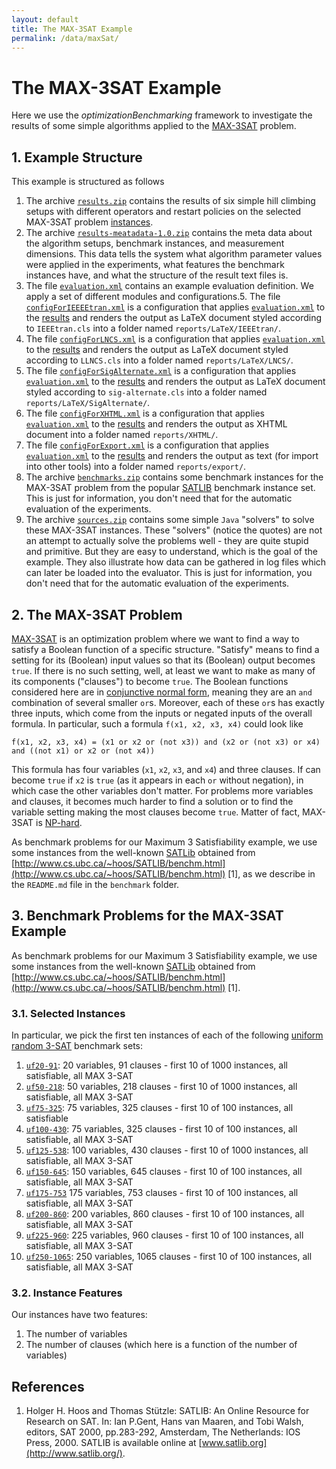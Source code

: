 ```yaml
---
layout: default
title: The MAX-3SAT Example
permalink: /data/maxSat/
---
```

# The MAX-3SAT Example

Here we use the *optimizationBenchmarking* framework to investigate the results of some simple algorithms applied to the [MAX-3SAT](http://en.wikipedia.org/wiki/MAX-3SAT) problem.

## 1. Example Structure

This example is structured as follows

1. The archive [`results.zip`](results.zip) contains the results of six simple hill climbing setups with different operators and restart policies on the selected MAX-3SAT problem [instances](benchmarks.zip).
2. The archive [`results-meatadata-1.0.zip`](results-meatadata-1.0.zip) contains the meta data about the algorithm setups, benchmark instances, and measurement dimensions. This data tells the system what algorithm parameter values were applied in the experiments, what features the benchmark instances have, and what the structure of the result text files is. 
3. The file [`evaluation.xml`](evaluation.xml) contains an example evaluation definition. We apply a set of different modules and configurations.5. The file [`configForIEEEEtran.xml`](configForIEEEEtran.xml) is a configuration that applies [`evaluation.xml`](evaluation.xml) to the [results](results.zip) and renders the output as LaTeX document styled according to `IEEEtran.cls` into a folder named `reports/LaTeX/IEEEtran/`.
6. The file [`configForLNCS.xml`](configForLNCS.xml) is a configuration that applies [`evaluation.xml`](evaluation.xml) to the [results](results.zip) and renders the output as LaTeX document styled according to `LLNCS.cls` into a folder named `reports/LaTeX/LNCS/`.
6. The file [`configForSigAlternate.xml`](configForSigAlternate.xml) is a configuration that applies [`evaluation.xml`](evaluation.xml) to the [results](results.zip) and renders the output as LaTeX document styled according to `sig-alternate.cls` into a folder named `reports/LaTeX/SigAlternate/`.
6. The file [`configForXHTML.xml`](configForXHTML.xml) is a configuration that applies [`evaluation.xml`](evaluation.xml) to the [results](results.zip) and renders the output as XHTML document into a folder named `reports/XHTML/`.
6. The file [`configForExport.xml`](configForExport.xml) is a configuration that applies [`evaluation.xml`](evaluation.xml) to the [results](results.zip) and renders the output as text (for import into other tools) into a folder named `reports/export/`.
3. The archive [`benchmarks.zip`](benchmarks.zip) contains some benchmark instances for the MAX-3SAT problem from the popular [SATLIB](http://www.cs.ubc.ca/~hoos/SATLIB/benchm.html) benchmark instance set. This is just for information, you don't need that for the automatic evaluation of the experiments.
4. The archive [`sources.zip`](sources.zip) contains some simple `Java` "solvers" to solve these MAX-3SAT instances. These "solvers" (notice the quotes) are not an attempt to actually solve the problems well - they are quite stupid and primitive. But they are easy to understand, which is the goal of the example. They also illustrate how data can be gathered in log files which can later be loaded into the evaluator. This is just for information, you don't need that for the automatic evaluation of the experiments.
 

## 2. The MAX-3SAT Problem

[MAX-3SAT](http://en.wikipedia.org/wiki/MAX-3SAT) is an optimization problem where we want to find a way to satisfy a Boolean function of a specific structure. "Satisfy" means to find a setting for its (Boolean) input values so that its (Boolean) output becomes `true`. If there is no such setting, well, at least we want to make as many of its components ("clauses") to become `true`. The Boolean functions considered here are in [conjunctive normal form](http://en.wikipedia.org/wiki/3-CNF), meaning they are an `and` combination of several smaller `or`s. Moreover, each of these `or`s has exactly three inputs, which come from the inputs or negated inputs of the overall formula. In particular, such a formula `f(x1, x2, x3, x4)` could look like

    f(x1, x2, x3, x4) = (x1 or x2 or (not x3)) and (x2 or (not x3) or x4) and ((not x1) or x2 or (not x4))

This formula has four variables (`x1`, `x2`, `x3`, and `x4`) and three clauses. If can become `true` if
`x2` is `true` (as it appears in each `or` without negation), in which case the other variables don't matter. For problems more variables and clauses, it becomes much harder to find a solution or to find the variable setting making the most clauses become `true`. Matter of fact, MAX-3SAT is [NP-hard](http://en.wikipedia.org/wiki/NP-hard).

As benchmark problems for our Maximum 3 Satisfiability example, we use some instances from the well-known [SATLib](http://www.satlib.org/) obtained from [http://www.cs.ubc.ca/~hoos/SATLIB/benchm.html](http://www.cs.ubc.ca/~hoos/SATLIB/benchm.html) [1], as we describe in the `README.md` file in the `benchmark` folder.


## 3. Benchmark Problems for the MAX-3SAT Example

As benchmark problems for our Maximum 3 Satisfiability example, we use some instances from the well-known [SATLib](http://www.satlib.org/) obtained from [http://www.cs.ubc.ca/~hoos/SATLIB/benchm.html](http://www.cs.ubc.ca/~hoos/SATLIB/benchm.html) [1].

### 3.1. Selected Instances
In particular, we pick the first ten instances of each of the following [uniform random 3-SAT](http://www.cs.ubc.ca/~hoos/SATLIB/Benchmarks/SAT/RND3SAT/descr.html) benchmark sets:

1. [`uf20-91`](http://www.cs.ubc.ca/~hoos/SATLIB/Benchmarks/SAT/RND3SAT/uf20-91.tar.gz): 20 variables, 91 clauses - first 10 of 1000 instances, all satisfiable, all MAX 3-SAT
2. [`uf50-218`](http://www.cs.ubc.ca/~hoos/SATLIB/Benchmarks/SAT/RND3SAT/uf50-218.tar.gz): 50 variables, 218 clauses - first 10 of 1000 instances, all satisfiable, all MAX 3-SAT
3. [`uf75-325`](http://www.cs.ubc.ca/~hoos/SATLIB/Benchmarks/SAT/RND3SAT/uf75-325.tar.gz): 75 variables, 325 clauses - first 10 of 100 instances, all satisfiable
4. [`uf100-430`](http://www.cs.ubc.ca/~hoos/SATLIB/Benchmarks/SAT/RND3SAT/uf100-430.tar.gz): 75 variables, 325 clauses - first 10 of 100 instances, all satisfiable, all MAX 3-SAT
5. [`uf125-538`](http://www.cs.ubc.ca/~hoos/SATLIB/Benchmarks/SAT/RND3SAT/uf125-538.tar.gz): 100 variables, 430 clauses - first 10 of 1000 instances, all satisfiable, all MAX 3-SAT
6. [`uf150-645`](http://www.cs.ubc.ca/~hoos/SATLIB/Benchmarks/SAT/RND3SAT/uf150-645.tar.gz): 150 variables, 645 clauses - first 10 of 100 instances, all satisfiable, all MAX 3-SAT
7. [`uf175-753`](http://www.cs.ubc.ca/~hoos/SATLIB/Benchmarks/SAT/RND3SAT/uf175-753.tar.gz) 175 variables, 753 clauses - first 10 of 100 instances, all satisfiable, all MAX 3-SAT
8. [`uf200-860`](http://www.cs.ubc.ca/~hoos/SATLIB/Benchmarks/SAT/RND3SAT/uf200-860.tar.gz): 200 variables, 860 clauses - first 10 of 100 instances, all satisfiable, all MAX 3-SAT
9. [`uf225-960`](http://www.cs.ubc.ca/~hoos/SATLIB/Benchmarks/SAT/RND3SAT/uf225-960.tar.gz): 225 variables, 960 clauses - first 10 of 100 instances, all satisfiable, all MAX 3-SAT
10. [`uf250-1065`](http://www.cs.ubc.ca/~hoos/SATLIB/Benchmarks/SAT/RND3SAT/uf250-1065.tar.gz): 250 variables, 1065 clauses - first 10 of 100 instances, all satisfiable, all MAX 3-SAT

### 3.2. Instance Features
Our instances have two features:

1. The number of variables
2. The number of clauses (which here is a function of the number of variables)


## References
1. Holger H. Hoos and Thomas Stützle: SATLIB: An Online Resource for Research on SAT. In: Ian P.Gent, Hans van Maaren, and Tobi Walsh, editors, SAT 2000, pp.283-292, Amsterdam, The Netherlands: IOS Press, 2000. SATLIB is available online at [www.satlib.org](http://www.satlib.org/).